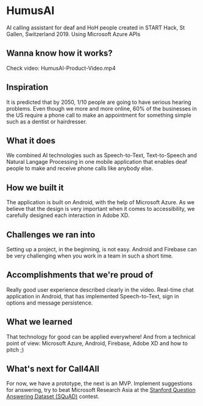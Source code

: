 # HumusAI
AI calling assistant for deaf and HoH people created in START Hack, St Gallen, Switzerland 2019. Using Microsoft Azure APIs

## Wanna know how it works?
Check video: HumusAI-Product-Video.mp4

## Inspiration
It is predicted that by 2050, 1/10 people are going to have serious hearing problems. Even though we more and more online,
60% of the businesses in the US require a phone call to make an appointment for something simple such as a dentist or hairdresser.

## What it does
We combined AI technologies such as Speech-to-Text, Text-to-Speech and Natural Langage Processing in one mobile application 
that enables deaf people to make and receive phone calls like anybody else.

## How we built it
The application is built on Android, with the help of Microsoft Azure. 
As we believe that the design is very important when it comes to accessibility, we carefully designed each interaction in Adobe XD.

## Challenges we ran into
Setting up a project, in the beginning, is not easy. Android and Firebase can be very challenging when you work in a team in such a short time.

## Accomplishments that we're proud of
Really good user experience described clearly in the video.
Real-time chat application in Android, that has implemented Speech-to-Text, sign in options and message persistence.

## What we learned
That technology for good can be applied everywhere! 
And from a technical point of view: Microsoft Azure, Android, Firebase, Adobe XD and how to pitch ;)

## What's next for Call4All
For now, we have a prototype, the next is an MVP.
Implement suggestions for answering, try to beat
Microsoft Research Asia at the [Stanford Question Answering Dataset (SQuAD)](https://rajpurkar.github.io/SQuAD-explorer/) contest.   

